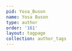 ```yaml
---
pid: Yosa_Buson
name: Yosa Buson
type: author
order: '161'
layout: tagpage
collection: author_tags
---
```

